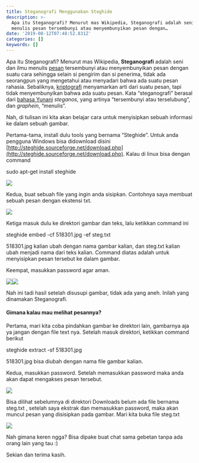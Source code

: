 ```yaml
---
title: Steganografi Menggunakan Steghide
description: >-
  Apa itu Steganografi? Menurut mas Wikipedia, Steganografi adalah seni dan ilmu
  menulis pesan tersembunyi atau menyembunyikan pesan dengan…
date: '2019-08-12T07:48:52.831Z'
categories: []
keywords: []
---
```


Apa itu Steganografi? Menurut mas Wikipedia, **Steganografi** adalah seni dan ilmu menulis [pesan](https://id.wikipedia.org/wiki/Pesan) tersembunyi atau menyembunyikan pesan dengan suatu cara sehingga selain si pengirim dan si penerima, tidak ada seorangpun yang mengetahui atau menyadari bahwa ada suatu pesan rahasia. Sebaliknya, [kriptografi](https://id.wikipedia.org/wiki/Kriptografi) menyamarkan arti dari suatu pesan, tapi tidak menyembunyikan bahwa ada suatu pesan. Kata “steganografi” berasal dari [bahasa Yunani](https://id.wikipedia.org/wiki/Bahasa_Yunani) _steganos_, yang artinya “tersembunyi atau terselubung”, dan _graphein_, “menulis”.

Nah, di tulisan ini kita akan belajar cara untuk menyisipkan sebuah informasi ke dalam sebuah gambar.

Pertama-tama, install dulu tools yang bernama “Steghide”. Untuk anda pengguna Windows bisa didownload disini [http://steghide.sourceforge.net/download.php](http://steghide.sourceforge.net/download.php). Kalau di linux bisa dengan command

sudo apt-get install steghide

![](/img/0__fwzRo6l__Vec8sjS__.png)

Kedua, buat sebuah file yang ingin anda sisipkan. Contohnya saya membuat sebuah pesan dengan ekstensi txt.

![](/img/0__Ej1v7mS3o__zA__W4S.png)

Ketiga masuk dulu ke direktori gambar dan teks, lalu ketikkan command ini

steghide embed -cf 518301.jpg -ef steg.txt

518301.jpg kalian ubah dengan nama gambar kalian, dan steg.txt kalian ubah menjadi nama dari teks kalian. Command diatas adalah untuk menyisipkan pesan tersebut ke dalam gambar.

Keempat, masukkan password agar aman.

![](/img/0__nhngMQe5PXRIPvDf.png)![](/img/0__2__IlqDsYmfkOrBMu.jpg)

Nah ini tadi hasil setelah disusupi gambar, tidak ada yang aneh. Inilah yang dinamakan Steganografi.

#### Gimana kalau mau melihat pesannya?

Pertama, mari kita coba pindahkan gambar ke direktori lain, gambarnya aja ya jangan dengan file text nya. Setelah masuk direktori, ketikkan command berikut

steghide extract -sf 518301.jpg

518301.jpg bisa diubah dengan nama file gambar kalian.

Kedua, masukkan password. Setelah memasukkan password maka anda akan dapat mengakses pesan tersebut.

![](/img/0__fpPasUrVHYolfkXx.png)

Bisa dilihat sebelumnya di direktori Downloads belum ada file bernama steg.txt , setelah saya ekstrak dan memasukkan password, maka akan muncul pesan yang disisipkan pada gambar. Mari kita buka file steg.txt

![](/img/0__sRGrIjqssG5qH7mR.png)

Nah gimana keren ngga? Bisa dipake buat chat sama gebetan tanpa ada orang lain yang tau :)

Sekian dan terima kasih.